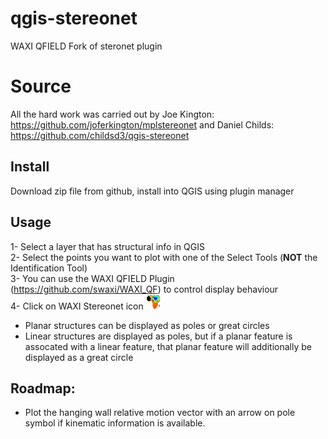 # qgis-stereonet
 WAXI QFIELD Fork of steronet plugin

# Source
 All the hard work was carried out by Joe Kington: https://github.com/joferkington/mplstereonet and Daniel Childs: https://github.com/childsd3/qgis-stereonet 

## Install   
Download zip file from github, install into QGIS using plugin manager   

## Usage
 1- Select a layer that has structural info in QGIS   
 2- Select the points you want to plot with one of the Select Tools (**NOT** the Identification Tool)   
 3- You can use the WAXI QFIELD Plugin (https://github.com/swaxi/WAXI_QF) to control display behaviour   
 4- Click on WAXI Stereonet icon    ![plugin_icon](icon.png)  
    
- Planar structures can be displayed as poles or great circles   
- Linear structures are displayed as poles, but if a planar feature is assocated with a linear feature, that planar feature will additionally be displayed as a great circle   
   
## Roadmap:

-	Plot the hanging wall relative motion vector with an arrow on pole symbol if kinematic information is available.   

